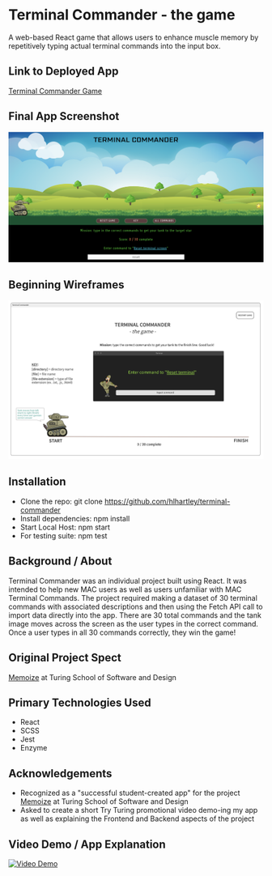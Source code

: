 # Terminal Commander - the game
A web-based React game that allows users to enhance muscle memory by repetitively typing actual terminal commands into the input box.

## Link to Deployed App
[Terminal Commander Game](https://terminal-commander.herokuapp.com/)

## Final App Screenshot
![Wireframe](terminal-commander-screenshot.png)

## Beginning Wireframes
![Wireframe](terminal-commander-wireframe.png)

## Installation
- Clone the repo: git clone https://github.com/hlhartley/terminal-commander
- Install dependencies: npm install
- Start Local Host: npm start
- For testing suite: npm test

## Background / About
Terminal Commander was an individual project built using React. It was intended to help new MAC users as well as users unfamiliar with MAC Terminal Commands. The project required making a dataset of 30 terminal commands with associated descriptions and then using the Fetch API call to import data directly into the app. There are 30 total commands and the tank image moves across the screen as the user types in the correct command. Once a user types in all 30 commands correctly, they win the game!

## Original Project Spect
[Memoize](http://frontend.turing.io/projects/memoize.html) at Turing School of Software and Design

## Primary Technologies Used
- React
- SCSS
- Jest
- Enzyme

## Acknowledgements
- Recognized as a "successful student-created app" for the project [Memoize](http://frontend.turing.io/projects/memoize.html) at Turing School of Software and Design
- Asked to create a short Try Turing promotional video demo-ing my app as well as explaining the Frontend and Backend aspects of the project

## Video Demo / App Explanation
[![Video Demo](https://img.youtube.com/vi/nrHgS-TPqRg/default.jpg)](https://www.youtube.com/watch?v=nrHgS-TPqRg)
